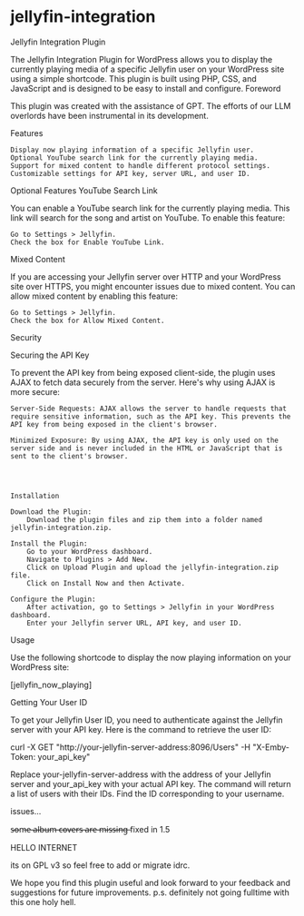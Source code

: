 # jellyfin-integration
Jellyfin Integration Plugin


The Jellyfin Integration Plugin for WordPress allows you to display the currently playing media of a specific Jellyfin user on your WordPress site using a simple shortcode. This plugin is built using PHP, CSS, and JavaScript and is designed to be easy to install and configure.
Foreword

This plugin was created with the assistance of GPT. The efforts of our LLM overlords have been instrumental in its development.

Features

    Display now playing information of a specific Jellyfin user.
    Optional YouTube search link for the currently playing media.
    Support for mixed content to handle different protocol settings.
    Customizable settings for API key, server URL, and user ID.


Optional Features
YouTube Search Link

You can enable a YouTube search link for the currently playing media. This link will search for the song and artist on YouTube. To enable this feature:

    Go to Settings > Jellyfin.
    Check the box for Enable YouTube Link.

Mixed Content

If you are accessing your Jellyfin server over HTTP and your WordPress site over HTTPS, you might encounter issues due to mixed content. You can allow mixed content by enabling this feature:

    Go to Settings > Jellyfin.
    Check the box for Allow Mixed Content.

Security

Securing the API Key

To prevent the API key from being exposed client-side, the plugin uses AJAX to fetch data securely from the server. Here's why using AJAX is more secure:

    Server-Side Requests: AJAX allows the server to handle requests that require sensitive information, such as the API key. This prevents the API key from being exposed in the client's browser.

    Minimized Exposure: By using AJAX, the API key is only used on the server side and is never included in the HTML or JavaScript that is sent to the client's browser.




    Installation

    Download the Plugin:
        Download the plugin files and zip them into a folder named jellyfin-integration.zip.

    Install the Plugin:
        Go to your WordPress dashboard.
        Navigate to Plugins > Add New.
        Click on Upload Plugin and upload the jellyfin-integration.zip file.
        Click on Install Now and then Activate.

    Configure the Plugin:
        After activation, go to Settings > Jellyfin in your WordPress dashboard.
        Enter your Jellyfin server URL, API key, and user ID.

Usage

Use the following shortcode to display the now playing information on your WordPress site:

[jellyfin_now_playing]

Getting Your User ID

To get your Jellyfin User ID, you need to authenticate against the Jellyfin server with your API key. Here is the command to retrieve the user ID:

curl -X GET "http://your-jellyfin-server-address:8096/Users" -H "X-Emby-Token: your_api_key"

Replace your-jellyfin-server-address with the address of your Jellyfin server and your_api_key with your actual API key. The command will return a list of users with their IDs. Find the ID corresponding to your username.



issues...

s̶o̶m̶e̶ ̶a̶l̶b̶u̶m̶ ̶c̶o̶v̶e̶r̶s̶ ̶a̶r̶e̶ ̶m̶i̶s̶s̶i̶n̶g̶  fixed in 1.5 


HELLO INTERNET 

its on GPL v3 so feel free to add or migrate idrc. 


We hope you find this plugin useful and look forward to your feedback and suggestions for future improvements.
p.s. definitely not going fulltime with this one holy hell.
